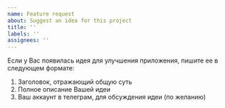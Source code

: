 ```yaml
---
name: Feature request
about: Suggest an idea for this project
title: ''
labels: ''
assignees: ''
---
```


Если у Вас появилась идея для улучшения приложения, пишите ее в следующем формате:

1. Заголовок, отражающий общую суть
2. Полное описание Вашей идеи
3. Ваш аккаунт в телеграм, для обсуждения идеи (по желанию)

